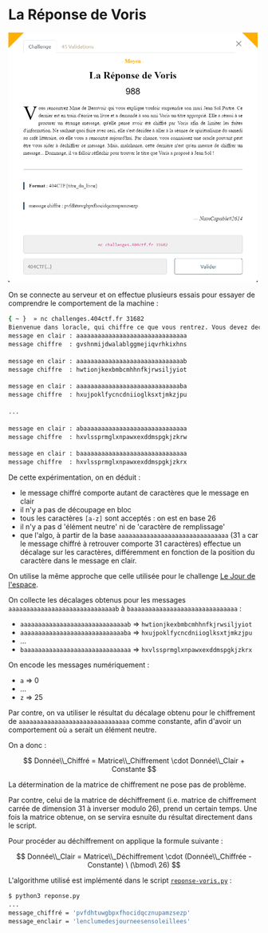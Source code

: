 # La Réponse de Voris

<img alt="énoncé du challenge" src="enonce.png" width=500>

On se connecte au serveur et on effectue plusieurs essais pour essayer de comprendre le comportement de la machine :

```bash
{ ~ }  » nc challenges.404ctf.fr 31682
Bienvenue dans loracle, qui chiffre ce que vous rentrez. Vous devez dechiffrer : pvfdhtuwgbpxfhocidqcznupamzsezp
message en clair : aaaaaaaaaaaaaaaaaaaaaaaaaaaaaaa
message chiffre  : gvshnmijdwalablggmejiqvrhkixhns

message en clair : aaaaaaaaaaaaaaaaaaaaaaaaaaaaaab
message chiffre  : hwtionjkexbmbcmhhnfkjrwsiljyiot

message en clair : aaaaaaaaaaaaaaaaaaaaaaaaaaaaaba
message chiffre  : hxujpoklfycncdniioglksxtjmkzjpu

...

message en clair : abaaaaaaaaaaaaaaaaaaaaaaaaaaaaa
message chiffre  : hxvlssprmglxnpawxexddmspgkjzkrw

message en clair : baaaaaaaaaaaaaaaaaaaaaaaaaaaaaa
message chiffre  : hxvlssprmglxnpawxexddmspgkjzkrx
```

De cette expérimentation, on en déduit :
- le message chiffré comporte autant de caractères que le message en clair
- il n'y a pas de découpage en bloc
- tous les caractères `[a-z]` sont acceptés : on est en base 26
- il n'y a pas d 'élément neutre' ni de 'caractère de remplissage'
- que l'algo, à partir de la base `aaaaaaaaaaaaaaaaaaaaaaaaaaaaaaa` (31 `a` car le message chiffré à retrouver comporte 31 caractères) effectue un décalage sur les caractères, différemment en fonction de la position du caractère dans le message en clair.

On utilise la même approche que celle utilisée pour le challenge [Le Jour de l'espace](../Le_Jour_de_l_espace/Le_Jour_de_l_espace.md).

On collecte les décalages obtenus pour les messages  `aaaaaaaaaaaaaaaaaaaaaaaaaaaaaab` à `baaaaaaaaaaaaaaaaaaaaaaaaaaaaaa` :
- `aaaaaaaaaaaaaaaaaaaaaaaaaaaaaab` => `hwtionjkexbmbcmhhnfkjrwsiljyiot`
- `aaaaaaaaaaaaaaaaaaaaaaaaaaaaaba` => `hxujpoklfycncdniioglksxtjmkzjpu`
- ...
- `baaaaaaaaaaaaaaaaaaaaaaaaaaaaaa` => `hxvlssprmglxnpawxexddmspgkjzkrx`

On encode les messages numériquement :
- `a` => 0
- ...
- `z` => 25

Par contre, on va utiliser le résultat du décalage obtenu pour le chiffrement de `aaaaaaaaaaaaaaaaaaaaaaaaaaaaaaa` comme constante, afin d'avoir un comportement où `a` serait un élément neutre.

On a donc :

$$ Donnée\\_Chiffré = Matrice\\_Chiffrement \cdot Donnée\\_Clair + Constante $$

La détermination de la matrice de chiffrement ne pose pas de problème.

Par contre, celui de la matrice de déchiffrement (i.e. matrice de chiffrement carrée de dimension 31 à inverser modulo 26), prend un certain temps.
Une fois la matrice obtenue, on se servira esnuite du résultat directement dans le script.

Pour procéder au déchiffrement on applique la formule suivante :

$$ Donnée\\_Clair = Matrice\\_Déchiffrement \cdot (Donnée\\_Chiffrée - Constante) \ (\bmod\ 26) $$

L'algorithme utilisé est implémenté dans le script [`reponse-voris.py`](reponse-voris.py) :

```bash
$ python3 reponse.py
...
message_chiffré = 'pvfdhtuwgbpxfhocidqcznupamzsezp'
message_enclair = 'lenclumedesjourneesensoleillees'
```
